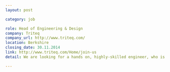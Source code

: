 ```yaml
---
layout: post

category: job

role: Head of Engineering & Design
company: Triteq
company_url: http://www.triteq.com/
location: Berkshire
closing_date: 30.11.2014
link: http://www.triteq.com/Home/join-us
detail: We are looking for a hands on, highly-skilled engineer, who is ready for a challenging opportunity. This is a high level engineering role with responsibility for a  team of engineers, software developers, designers and project managers. As a minimum you will have an engineering degree and a comprehensive understanding of new and emerging technologies. You must be capable of analysing a project, discussing the best solutions with clients  and motivating and managing your team.  Does that sound like you? Send your CV and covering letter to enquiries@triteq.com

---
```

